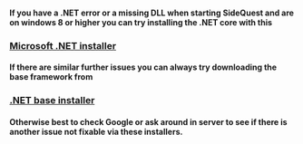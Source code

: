 #### If you have a .NET error or a missing DLL when starting SideQuest and are on windows 8 or higher you can try installing the .NET core with this

### [Microsoft .NET installer](https://dotnet.microsoft.com/download/thank-you/dotnet-runtime-2.2.4-windows-x64-installer)

#### If there are similar further issues you can always try downloading the base framework from

### [.NET base installer](https://www.microsoft.com/en-us/download/details.aspx?id=55170)

#### Otherwise best to check Google or ask around in server to see if there is another issue not fixable via these installers.
